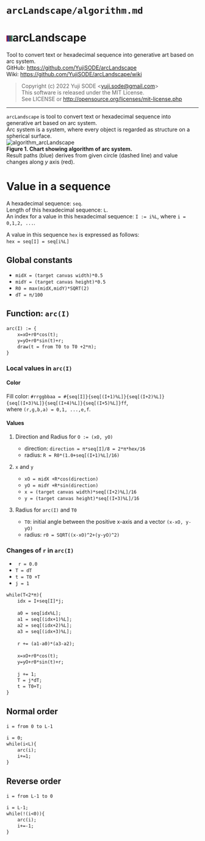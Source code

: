 # `arcLandscape/algorithm.md`

# ![arcLandscape_js_20220312_txt_16X16](arcLandscape_js_20220312_txt_16X16.png)arcLandscape
Tool to convert text or hexadecimal sequence into generative art based on arc system.  
GitHub: https://github.com/YujiSODE/arcLandscape  
Wiki: https://github.com/YujiSODE/arcLandscape/wiki  
>Copyright (c) 2022 Yuji SODE \<yuji.sode@gmail.com\>  
>This software is released under the MIT License.  
>See LICENSE or http://opensource.org/licenses/mit-license.php  
______

`arcLandscape` is tool to convert text or hexadecimal sequence into generative art based on arc system.  
Arc system is a system, where every object is regarded as structure on a spherical surface.  
![algorithm_arcLandscape](https://user-images.githubusercontent.com/19919184/161039825-e3730afd-1951-4db4-8f32-44b7f2bba564.png)  
**Figure 1. Chart showing algorithm of arc system.**  
Result paths (blue) derives from given circle (dashed line) and value changes along _y_ axis (red).

# Value in a sequence
A hexadecimal sequence: `seq`.  
Length of this hexadecimal sequence: `L`.  
An index for a value in this hexadecimal sequence: `I := i%L`, where `i = 0,1,2, ...`.  

A value in this sequence `hex` is expressed as follows:  
`hex = seq[I] = seq[i%L]`

## Global constants
- `midX = (target canvas width)*0.5`
- `midY = (target canvas height)*0.5`
- `R0 = max(midX,midY)*SQRT(2)`
- `dT = π/100`

## Function: `arc(I)`
```
arc(I) := {
	x=xO+r0*cos(t);
	y=yO+r0*sin(t)+r;
	draw(t = from T0 to T0 +2*π);
}
```

### Local values in `arc(I)`
#### Color
Fill color: `#rrggbbaa = #{seq[I]}{seq[(I+1)%L]}{seq[(I+2)%L]}{seq[(I+3)%L]}{seq[(I+4)%L]}{seq[(I+5)%L]}ff`,  
where `(r,g,b,a) = 0,1, ...,e,f`.

#### Values

1. Direction and Radius for `O := (xO, yO)`
   - direction: `direction = π*seq[I]/8 = 2*π*hex/16`
   - radius: `R = R0*(1.0+seq[(I+1)%L]/16)`

2. `x` and `y`
   - `xO = midX +R*cos(direction)`
   - `yO = midY +R*sin(direction)`
   - `x = (target canvas width)*seq[(I+2)%L]/16`
   - `y = (target canvas height)*seq[(I+3)%L]/16`

3. Radius for `arc(I)` and `T0`
   - `T0`: initial angle between the positive x-axis and a vector `(x-xO, y-yO)`
   - radius: `r0 = SQRT((x-xO)^2+(y-yO)^2)`

### Changes of `r` in `arc(I)`
- ` r = 0.0`
- `T = dT`
- `t = T0 +T`
- `j = 1`
```
while(T<2*π){
	idx = I+seq[I]*j;

	a0 = seq[idx%L];
	a1 = seq[(idx+1)%L];
	a2 = seq[(idx+2)%L];
	a3 = seq[(idx+3)%L];

	r += (a1-a0)*(a3-a2);

	x=xO+r0*cos(t);
	y=yO+r0*sin(t)+r;

	j += 1;
	T = j*dT;
	t = T0+T;
}
```

## Normal order
`i = from 0 to L-1`
```
i = 0;
while(i<L){
	arc(i);
	i+=1;
}
```

## Reverse order
`i = from L-1 to 0`
```
i = L-1;
while(!(i<0)){
	arc(i);
	i+=-1;
}
```
